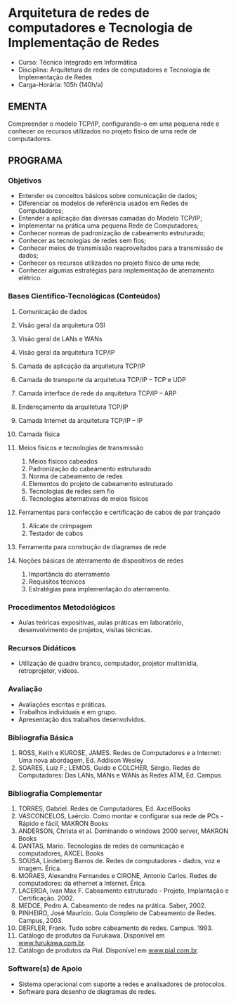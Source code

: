 # Arquitetura de redes de computadores e Tecnologia de Implementação de Redes

* Curso: Técnico Integrado em Informática
* Disciplina: Arquitetura de redes de computadores e Tecnologia de Implementação de Redes
* Carga-Horária: 105h (140h/a)

## EMENTA

Compreender o modelo TCP/IP, configurando-o em uma pequena rede e conhecer os recursos utilizados no projeto físico de uma rede de computadores.

## PROGRAMA

### Objetivos

* Entender os conceitos básicos sobre comunicação de dados;
* Diferenciar os modelos de referência usados em Redes de Computadores;
* Entender a aplicação das diversas camadas do Modelo TCP/IP;
* Implementar na prática uma pequena Rede de Computadores;
* Conhecer normas de padronização de cabeamento estruturado;
* Conhecer as tecnologias de redes sem fios;
* Conhecer meios de transmissão reaproveitados para a transmissão de dados;
* Conhecer os recursos utilizados no projeto físico de uma rede;
* Conhecer algumas estratégias para implementação de aterramento elétrico.

### Bases Científico-Tecnológicas (Conteúdos)

1. Comunicação de dados
2. Visão geral da arquitetura OSI
3. Visão geral de LANs e WANs
4. Visão geral da arquitetura TCP/IP
5. Camada de aplicação da arquitetura TCP/IP
6. Camada de transporte da arquitetura TCP/IP – TCP e UDP
7. Camada interface de rede da arquitetura TCP/IP – ARP
8. Endereçamento da arquitetura TCP/IP
9. Camada Internet da arquitetura TCP/IP – IP
10. Camada física
11. Meios físicos e tecnologias de transmissão
    
    1. Meios físicos cabeados
    2. Padronização do cabeamento estruturado
    3. Norma de cabeamento de redes
    4. Elementos do projeto de cabeamento estruturado
    5. Tecnologias de redes sem fio
    6. Tecnologias alternativas de meios físicos

13. Ferramentas para confecção e certificação de cabos de par trançado

    1. Alicate de crimpagem
    2. Testador de cabos

15. Ferramenta para construção de diagramas de rede

17. Noções básicas de aterramento de dispositivos de redes

    1. Importância do aterramento
    2. Requisitos técnicos
    3. Estratégias para implementação do aterramento.

### Procedimentos Metodológicos

* Aulas teóricas expositivas, aulas práticas em laboratório, desenvolvimento de projetos, visitas técnicas.

### Recursos Didáticos

* Utilização de quadro branco, computador, projetor multimídia, retroprojetor, vídeos.

### Avaliação

* Avaliações escritas e práticas.
* Trabalhos individuais e em grupo.
* Apresentação dos trabalhos desenvolvidos.

### Bibliografia Básica

1. ROSS, Keith e KUROSE, JAMES. Redes de Computadores e a Internet: Uma nova abordagem,
Ed. Addison Wesley
2. SOARES, Luiz F.; LEMOS, Guido e COLCHER, Sérgio. Redes de Computadores: Das LANs, MANs e WANs às Redes ATM, Ed. Campus

### Bibliografia Complementar

1. TORRES, Gabriel. Redes de Computadores, Ed. AxcelBooks
2. VASCONCELOS, Laércio. Como montar e configurar sua rede de PCs - Rápido e fácil, MAKRON Books
3. ANDERSON, Christa et al. Dominando o windows 2000 server, MAKRON Books
4. DANTAS, Mario. Tecnologias de redes de comunicação e computadores, AXCEL Books
5. SOUSA, Lindeberg Barros de. Redes de computadores - dados, voz e imagem. Érica.
6. MORAES, Alexandre Fernandes e CIRONE, Antonio Carlos. Redes de computadores: da ethernet a Internet. Érica.
7. LACERDA, Ivan Max F. Cabeamento estruturado - Projeto, Implantação e Certificação. 2002. 
8. MEDOE, Pedro A. Cabeamento de redes na prática. Saber, 2002.
9. PINHEIRO, José Maurício. Guia Completo de Cabeamento de Redes. Campus, 2003.
10. DERFLER, Frank. Tudo sobre cabeamento de redes. Campus. 1993.
11. Catálogo de produtos da Furukawa. Disponível em www.furukawa.com.br.
12. Catálogo de produtos da Pial. Disponível em www.pial.com.br.

### Software(s) de Apoio

* Sistema operacional com suporte a redes e analisadores de protocolos.
* Software para desenho de diagramas de redes.

